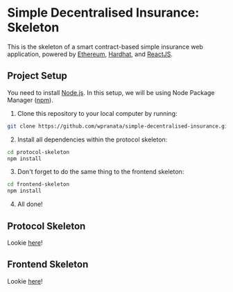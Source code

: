# Simple Decentralised Insurance: Skeleton

This is the skeleton of a smart contract-based simple insurance web application, powered by [Ethereum](https://ethereum.org/en/ "Ethereum"), [Hardhat](https://hardhat.org/), and [ReactJS](https://reactjs.org/).

## Project Setup

You need to install [Node.js](https://nodejs.org/en/). In this setup, we will be using Node Package Manager ([npm](https://www.npmjs.com/)).

1. Clone this repository to your local computer by running:

```zsh
git clone https://github.com/wpranata/simple-decentralised-insurance.git
```

2. Install all dependencies within the protocol skeleton:

```zsh
cd protocol-skeleton
npm install
```

3. Don't forget to do the same thing to the frontend skeleton:

```zsh
cd frontend-skeleton
npm install
```

4. All done!

## Protocol Skeleton

Lookie [here](./protocol-skeleton)!

## Frontend Skeleton

Lookie [here](./frontend-skeleton)!
